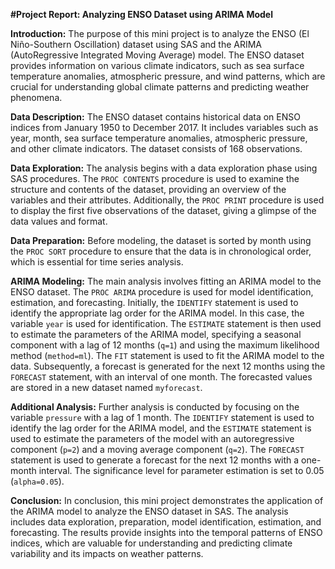 
**#Project Report: Analyzing ENSO Dataset using ARIMA Model**

**Introduction:**
The purpose of this mini project is to analyze the ENSO (El Niño-Southern Oscillation) dataset using SAS and the ARIMA (AutoRegressive Integrated Moving Average) model. The ENSO dataset provides information on various climate indicators, such as sea surface temperature anomalies, atmospheric pressure, and wind patterns, which are crucial for understanding global climate patterns and predicting weather phenomena.

**Data Description:**
The ENSO dataset contains historical data on ENSO indices from January 1950 to December 2017. It includes variables such as year, month, sea surface temperature anomalies, atmospheric pressure, and other climate indicators. The dataset consists of 168 observations.

**Data Exploration:**
The analysis begins with a data exploration phase using SAS procedures. The `PROC CONTENTS` procedure is used to examine the structure and contents of the dataset, providing an overview of the variables and their attributes. Additionally, the `PROC PRINT` procedure is used to display the first five observations of the dataset, giving a glimpse of the data values and format.

**Data Preparation:**
Before modeling, the dataset is sorted by month using the `PROC SORT` procedure to ensure that the data is in chronological order, which is essential for time series analysis.

**ARIMA Modeling:**
The main analysis involves fitting an ARIMA model to the ENSO dataset. The `PROC ARIMA` procedure is used for model identification, estimation, and forecasting. Initially, the `IDENTIFY` statement is used to identify the appropriate lag order for the ARIMA model. In this case, the variable `year` is used for identification. The `ESTIMATE` statement is then used to estimate the parameters of the ARIMA model, specifying a seasonal component with a lag of 12 months (`q=1`) and using the maximum likelihood method (`method=ml`). The `FIT` statement is used to fit the ARIMA model to the data. Subsequently, a forecast is generated for the next 12 months using the `FORECAST` statement, with an interval of one month. The forecasted values are stored in a new dataset named `myforecast`.

**Additional Analysis:**
Further analysis is conducted by focusing on the variable `pressure` with a lag of 1 month. The `IDENTIFY` statement is used to identify the lag order for the ARIMA model, and the `ESTIMATE` statement is used to estimate the parameters of the model with an autoregressive component (`p=2`) and a moving average component (`q=2`). The `FORECAST` statement is used to generate a forecast for the next 12 months with a one-month interval. The significance level for parameter estimation is set to 0.05 (`alpha=0.05`).

**Conclusion:**
In conclusion, this mini project demonstrates the application of the ARIMA model to analyze the ENSO dataset in SAS. The analysis includes data exploration, preparation, model identification, estimation, and forecasting. The results provide insights into the temporal patterns of ENSO indices, which are valuable for understanding and predicting climate variability and its impacts on weather patterns.
